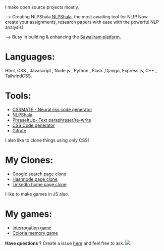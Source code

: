 I make open source projects mostly.

--> Creating NLPShala [NLPShala](https://github.com/abhiprojectz/NLPShala), the most awaiting tool for NLP!
Now create your assignments, research papers with ease with the powerful NLP analysis!

--> Busy in building & enhancing the [Sawaliram platform.](https://sawaliram.org/)

# Languages:
Html, CSS , Javascript , Node.js , Python , Flask ,Django, Express.js, C++ , TailwindCSS.


# Tools:
+ [CSSMATE - Neural css code generator](https://github.com/abhiprojectz/CSSMATE)
+ [NLPShala](https://github.com/abhiprojectz/NLPShala)
+ [PhraseItUp- Text paraphraser/re-write](https://github.com/abhiprojectz/PhraseItUp)
+ [CSS Code generator](https://github.com/abhiprojectz/CSS-Generator)
+ [Gitrate](https://github.com/abhiprojectz/gitrate)

I also like to clone things using only CSS!

# My Clones:
+ [Google search page clone](https://github.com/abhiprojectz/Google-search-clone)
+ [Hashnode page clone](https://github.com/abhiprojectz/hashnode-frontend-clone)
+ [LinkedIn home page clone]()

I like to make games in JS also.

# My games:
+ [Interrogation game](https://github.com/abhiprojectz/Interrogation-game)
+ [Coloria memory game](https://github.com/abhiprojectz/abhiprojectz/issues)

**Have questions ?**
Create a issue [here]() and feel free to ask. 
![](https://gpvc.arturio.dev/abhiprojectz)
